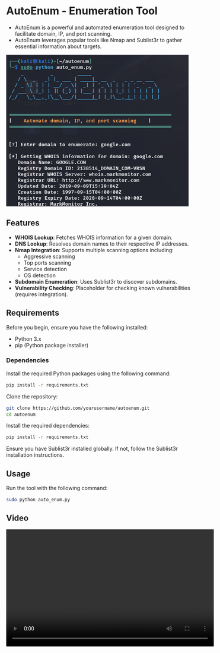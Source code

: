 # AutoEnum - Enumeration Tool

- AutoEnum is a powerful and automated enumeration tool designed to facilitate domain, IP, and port scanning.
- AutoEnum leverages popular tools like Nmap and Sublist3r to gather essential information about targets.


![Alt text](Assets/Introduction.png)
## Features

- **WHOIS Lookup**: Fetches WHOIS information for a given domain.
- **DNS Lookup**: Resolves domain names to their respective IP addresses.
- **Nmap Integration**: Supports multiple scanning options including:
  - Aggressive scanning
  - Top ports scanning
  - Service detection
  - OS detection
- **Subdomain Enumeration**: Uses Sublist3r to discover subdomains.
- **Vulnerability Checking**: Placeholder for checking known vulnerabilities (requires integration).

## Requirements

Before you begin, ensure you have the following installed:

- Python 3.x
- pip (Python package installer)

### Dependencies

Install the required Python packages using the following command:

```bash
pip install -r requirements.txt
```

Clone the repository:

```bash
git clone https://github.com/yourusername/autoenum.git
cd autoenum
```
Install the required dependencies:

```bash
pip install -r requirements.txt
```

Ensure you have Sublist3r installed globally. If not, follow the Sublist3r installation instructions.

## Usage
Run the tool with the following command:

```bash
sudo python auto_enum.py
```

## Video

<video width="560" height="315" controls autoplay>
    <source src="Assets/Recording.mp4" type="video/mp4">
    Your browser does not support the video tag.
</video>

